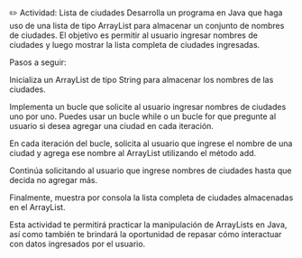 ✏️ Actividad: Lista de ciudades
Desarrolla un programa en Java que haga uso de una lista de tipo ArrayList para almacenar un conjunto de nombres de ciudades. El objetivo es permitir al usuario ingresar nombres de ciudades y luego mostrar la lista completa de ciudades ingresadas.

Pasos a seguir:

Inicializa un ArrayList de tipo String para almacenar los nombres de las ciudades.

Implementa un bucle que solicite al usuario ingresar nombres de ciudades uno por uno. Puedes usar un bucle while o un bucle for que pregunte al usuario si desea agregar una ciudad en cada iteración.

En cada iteración del bucle, solicita al usuario que ingrese el nombre de una ciudad y agrega ese nombre al ArrayList utilizando el método add.

Continúa solicitando al usuario que ingrese nombres de ciudades hasta que decida no agregar más.

Finalmente, muestra por consola la lista completa de ciudades almacenadas en el ArrayList.

Esta actividad te permitirá practicar la manipulación de ArrayLists en Java, así como también te brindará la oportunidad de repasar cómo interactuar con datos ingresados por el usuario.
